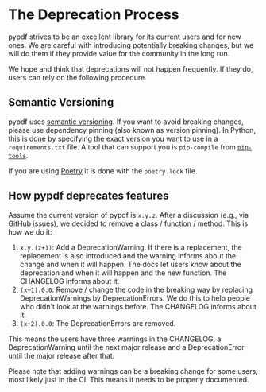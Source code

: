 # The Deprecation Process

pypdf strives to be an excellent library for its current users and for new
ones. We are careful with introducing potentially breaking changes, but we
will do them if they provide value for the community in the long run.

We hope and think that deprecations will not happen frequently. If they do,
users can rely on the following procedure.

## Semantic Versioning

pypdf uses [semantic versioning](https://semver.org/). If you want to avoid
breaking changes, please use dependency pinning (also known as version pinning).
In Python, this is done by specifying the exact version you want to use in a
`requirements.txt` file. A tool that can support you is `pip-compile` from
[`pip-tools`](https://pypi.org/project/pip-tools/).

If you are using [Poetry](https://pypi.org/project/poetry/) it is done with the
`poetry.lock` file.

## How pypdf deprecates features

Assume the current version of pypdf is `x.y.z`. After a discussion (e.g., via
GitHub issues), we decided to remove a class / function / method. This is how
we do it:

1. `x.y.(z+1)`: Add a DeprecationWarning. If there is a replacement,
   the replacement is also introduced and the warning informs about the change
   and when it will happen.
   The docs let users know about the deprecation and when it will happen and the new function.
   The CHANGELOG informs about it.
2. `(x+1).0.0`: Remove / change the code in the breaking way by replacing
   DeprecationWarnings by DeprecationErrors.
   We do this to help people who didn't look at the warnings before.
   The CHANGELOG informs about it.
3. `(x+2).0.0`: The DeprecationErrors are removed.

This means the users have three warnings in the CHANGELOG, a DeprecationWarning
until the next major release and a DeprecationError until the major release
after that.

Please note that adding warnings can be a breaking change for some users; most
likely just in the CI.
This means it needs to be properly documented.
